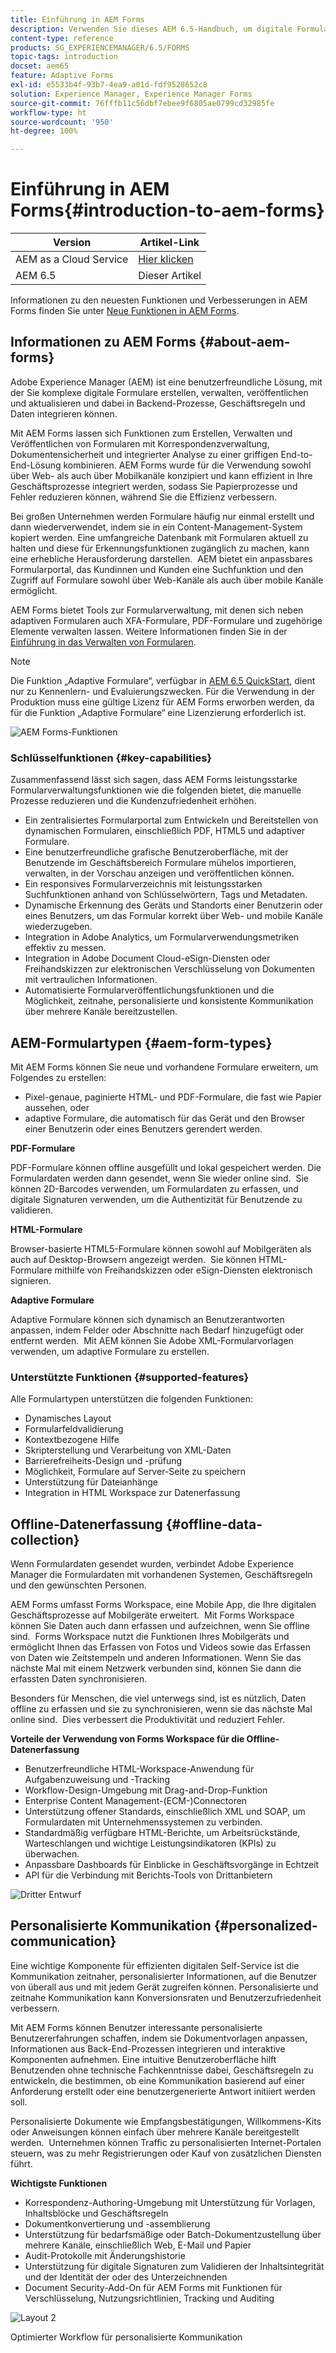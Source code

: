 ```yaml
---
title: Einführung in AEM Forms
description: Verwenden Sie dieses AEM 6.5-Handbuch, um digitale Formulare zu erstellen, zu verwalten, zu veröffentlichen und zu aktualisieren. Hier finden Sie Hilfe zur Installation, Aktualisierung und Konfiguration und erfahren, wie Sie adaptive Formulare erstellen können.
content-type: reference
products: SG_EXPERIENCEMANAGER/6.5/FORMS
topic-tags: introduction
docset: aem65
feature: Adaptive Forms
exl-id: e5533b4f-93b7-4ea9-a01d-fdf9528652c8
solution: Experience Manager, Experience Manager Forms
source-git-commit: 76fffb11c56dbf7ebee9f6805ae0799cd32985fe
workflow-type: ht
source-wordcount: '950'
ht-degree: 100%

---
```


# Einführung in AEM Forms{#introduction-to-aem-forms}

| Version | Artikel-Link |
| -------- | ---------------------------- |
| AEM as a Cloud Service | [Hier klicken](https://experienceleague.adobe.com/docs/experience-manager-cloud-service/content/forms/forms-overview/home.html?lang=de) |
| AEM 6.5 | Dieser Artikel |

Informationen zu den neuesten Funktionen und Verbesserungen in AEM Forms finden Sie unter [Neue Funktionen in AEM Forms](../../forms/using/whats-new.md).

## Informationen zu AEM Forms {#about-aem-forms}

Adobe Experience Manager (AEM) ist eine benutzerfreundliche Lösung, mit der Sie komplexe digitale Formulare erstellen, verwalten, veröffentlichen und aktualisieren und dabei in Backend-Prozesse, Geschäftsregeln und Daten integrieren können.

Mit AEM Forms lassen sich Funktionen zum Erstellen, Verwalten und Veröffentlichen von Formularen mit Korrespondenzverwaltung, Dokumentensicherheit und integrierter Analyse zu einer griffigen End-to-End-Lösung kombinieren. AEM Forms wurde für die Verwendung sowohl über Web- als auch über Mobilkanäle konzipiert und kann effizient in Ihre Geschäftsprozesse integriert werden, sodass Sie Papierprozesse und Fehler reduzieren können, während Sie die Effizienz verbessern.

Bei großen Unternehmen werden Formulare häufig nur einmal erstellt und dann wiederverwendet, indem sie in ein Content-Management-System kopiert werden. Eine umfangreiche Datenbank mit Formularen aktuell zu halten und diese für Erkennungsfunktionen zugänglich zu machen, kann eine erhebliche Herausforderung darstellen.  AEM bietet ein anpassbares Formularportal, das Kundinnen und Kunden eine Suchfunktion und den Zugriff auf Formulare sowohl über Web-Kanäle als auch über mobile Kanäle ermöglicht.

AEM Forms bietet Tools zur Formularverwaltung, mit denen sich neben adaptiven Formularen auch XFA-Formulare, PDF-Formulare und zugehörige Elemente verwalten lassen. Weitere Informationen finden Sie in der [Einführung in das Verwalten von Formularen](../../forms/using/introduction-managing-forms.md).

>[!NOTE]
>
>Die Funktion „Adaptive Formulare“, verfügbar in [AEM 6.5 QuickStart](https://experienceleague.adobe.com/docs/experience-manager-65/deploying/deploying/deploy.html?lang=de), dient nur zu Kennenlern- und Evaluierungszwecken. Für die Verwendung in der Produktion muss eine gültige Lizenz für AEM Forms erworben werden, da für die Funktion „Adaptive Formulare“ eine Lizenzierung erforderlich ist.

![AEM Forms-Funktionen](do-not-localize/4th-draft.gif)

### Schlüsselfunktionen {#key-capabilities}

Zusammenfassend lässt sich sagen, dass AEM Forms leistungsstarke Formularverwaltungsfunktionen wie die folgenden bietet, die manuelle Prozesse reduzieren und die Kundenzufriedenheit erhöhen.

* Ein zentralisiertes Formularportal zum Entwickeln und Bereitstellen von dynamischen Formularen, einschließlich PDF, HTML5 und adaptiver Formulare.
* Eine benutzerfreundliche grafische Benutzeroberfläche, mit der Benutzende im Geschäftsbereich Formulare mühelos importieren, verwalten, in der Vorschau anzeigen und veröffentlichen können.
* Ein responsives Formularverzeichnis mit leistungsstarken Suchfunktionen anhand von Schlüsselwörtern, Tags und Metadaten.
* Dynamische Erkennung des Geräts und Standorts einer Benutzerin oder eines Benutzers, um das Formular korrekt über Web- und mobile Kanäle wiederzugeben.
* Integration in Adobe Analytics, um Formularverwendungsmetriken effektiv zu messen.
* Integration in Adobe Document Cloud-eSign-Diensten oder Freihandskizzen zur elektronischen Verschlüsselung von Dokumenten mit vertraulichen Informationen.
* Automatisierte Formularveröffentlichungsfunktionen und die Möglichkeit, zeitnahe, personalisierte und konsistente Kommunikation über mehrere Kanäle bereitzustellen.

## AEM-Formulartypen {#aem-form-types}

Mit AEM Forms können Sie neue und vorhandene Formulare erweitern, um Folgendes zu erstellen:

* Pixel-genaue, paginierte HTML- und PDF-Formulare, die fast wie Papier aussehen, oder
* adaptive Formulare, die automatisch für das Gerät und den Browser einer Benutzerin oder eines Benutzers gerendert werden.

**PDF-Formulare**

PDF-Formulare können offline ausgefüllt und lokal gespeichert werden. Die Formulardaten werden dann gesendet, wenn Sie wieder online sind.  Sie können 2D-Barcodes verwenden, um Formulardaten zu erfassen, und digitale Signaturen verwenden, um die Authentizität für Benutzende zu validieren.

**HTML-Formulare**

Browser-basierte HTML5-Formulare können sowohl auf Mobilgeräten als auch auf Desktop-Browsern angezeigt werden.  Sie können HTML-Formulare mithilfe von Freihandskizzen oder eSign-Diensten elektronisch signieren.

**Adaptive Formulare**

Adaptive Formulare können sich dynamisch an Benutzerantworten anpassen, indem Felder oder Abschnitte nach Bedarf hinzugefügt oder entfernt werden.  Mit AEM können Sie Adobe XML-Formularvorlagen verwenden, um adaptive Formulare zu erstellen.

### Unterstützte Funktionen {#supported-features}

Alle Formulartypen unterstützen die folgenden Funktionen:

* Dynamisches Layout
* Formularfeldvalidierung
* Kontextbezogene Hilfe
* Skripterstellung und Verarbeitung von XML-Daten
* Barrierefreiheits-Design und -prüfung
* Möglichkeit, Formulare auf Server-Seite zu speichern
* Unterstützung für Dateianhänge
* Integration in HTML Workspace zur Datenerfassung

## Offline-Datenerfassung {#offline-data-collection}

Wenn Formulardaten gesendet wurden, verbindet Adobe Experience Manager die Formulardaten mit vorhandenen Systemen, Geschäftsregeln und den gewünschten Personen.

AEM Forms umfasst Forms Workspace, eine Mobile App, die Ihre digitalen Geschäftsprozesse auf Mobilgeräte erweitert.  Mit Forms Workspace können Sie Daten auch dann erfassen und aufzeichnen, wenn Sie offline sind.  Forms Workspace nutzt die Funktionen Ihres Mobilgeräts und ermöglicht Ihnen das Erfassen von Fotos und Videos sowie das Erfassen von Daten wie Zeitstempeln und anderen Informationen. Wenn Sie das nächste Mal mit einem Netzwerk verbunden sind, können Sie dann die erfassten Daten synchronisieren.

Besonders für Menschen, die viel unterwegs sind, ist es nützlich, Daten offline zu erfassen und sie zu synchronisieren, wenn sie das nächste Mal online sind.  Dies verbessert die Produktivität und reduziert Fehler.

**Vorteile der Verwendung von Forms Workspace für die Offline-Datenerfassung**

* Benutzerfreundliche HTML-Workspace-Anwendung für Aufgabenzuweisung und -Tracking
* Workflow-Design-Umgebung mit Drag-and-Drop-Funktion
* Enterprise Content Management-(ECM-)Connectoren
* Unterstützung offener Standards, einschließlich XML und SOAP, um Formulardaten mit Unternehmenssystemen zu verbinden.
* Standardmäßig verfügbare HTML-Berichte, um Arbeitsrückstände, Warteschlangen und wichtige Leistungsindikatoren (KPIs) zu überwachen.
* Anpassbare Dashboards für Einblicke in Geschäftsvorgänge in Echtzeit
* API für die Verbindung mit Berichts-Tools von Drittanbietern

![Dritter Entwurf](do-not-localize/3rd-draft.gif)

## Personalisierte Kommunikation {#personalized-communication}

Eine wichtige Komponente für effizienten digitalen Self-Service ist die Kommunikation zeitnaher, personalisierter Informationen, auf die Benutzer von überall aus und mit jedem Gerät zugreifen können. Personalisierte und zeitnahe Kommunikation kann Konversionsraten und Benutzerzufriedenheit verbessern.

Mit AEM Forms können Benutzer interessante personalisierte Benutzererfahrungen schaffen, indem sie Dokumentvorlagen anpassen, Informationen aus Back-End-Prozessen integrieren und interaktive Komponenten aufnehmen. Eine intuitive Benutzeroberfläche hilft Benutzenden ohne technische Fachkenntnisse dabei, Geschäftsregeln zu entwickeln, die bestimmen, ob eine Kommunikation basierend auf einer Anforderung erstellt oder eine benutzergenerierte Antwort initiiert werden soll.

Personalisierte Dokumente wie Empfangsbestätigungen, Willkommens-Kits oder Anweisungen können einfach über mehrere Kanäle bereitgestellt werden.  Unternehmen können Traffic zu personalisierten Internet-Portalen steuern, was zu mehr Registrierungen oder Kauf von zusätzlichen Diensten führt.

**Wichtigste Funktionen**

* Korrespondenz-Authoring-Umgebung mit Unterstützung für Vorlagen, Inhaltsblöcke und Geschäftsregeln
* Dokumentkonvertierung und -assemblierung
* Unterstützung für bedarfsmäßige oder Batch-Dokumentzustellung über mehrere Kanäle, einschließlich Web, E-Mail und Papier
* Audit-Protokolle mit Änderungshistorie
* Unterstützung für digitale Signaturen zum Validieren der Inhaltsintegrität und der Identität der oder des Unterzeichnenden
* Document Security-Add-On für AEM Forms mit Funktionen für Verschlüsselung, Nutzungsrichtlinien, Tracking und Auditing

![Layout 2](do-not-localize/layout-02.png)

Optimierter Workflow für personalisierte Kommunikation

